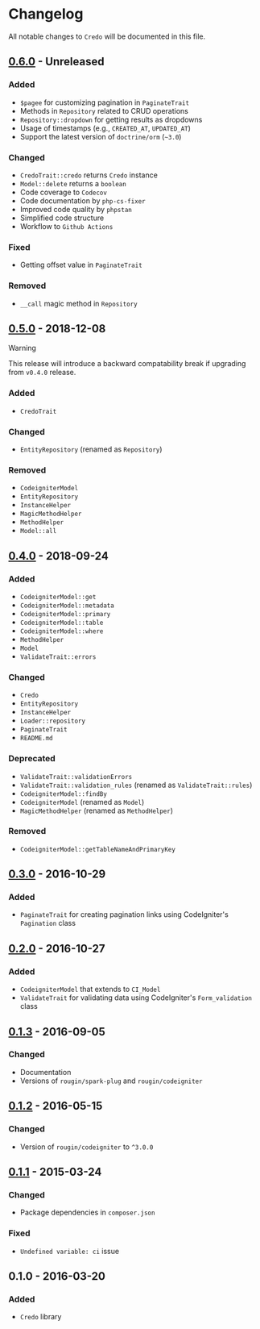 # Changelog

All notable changes to `Credo` will be documented in this file.

## [0.6.0](https://github.com/rougin/credo/compare/v0.5.0...v0.6.0) - Unreleased

### Added
- `$pagee` for customizing pagination in `PaginateTrait`
- Methods in `Repository` related to CRUD operations
- `Repository::dropdown` for getting results as dropdowns
- Usage of timestamps (e.g., `CREATED_AT`, `UPDATED_AT`)
- Support the latest version of `doctrine/orm` (`~3.0`)

### Changed
- `CredoTrait::credo` returns `Credo` instance
- `Model::delete` returns a `boolean`
- Code coverage to `Codecov`
- Code documentation by `php-cs-fixer`
- Improved code quality by `phpstan`
- Simplified code structure
- Workflow to `Github Actions`

### Fixed
- Getting offset value in `PaginateTrait`

### Removed
- `__call` magic method in `Repository`

## [0.5.0](https://github.com/rougin/credo/compare/v0.4.0...v0.5.0) - 2018-12-08

> [!WARNING]
> This release will introduce a backward compatability break if upgrading from `v0.4.0` release.

### Added
- `CredoTrait`

### Changed
- `EntityRepository` (renamed as `Repository`)

### Removed
- `CodeigniterModel`
- `EntityRepository`
- `InstanceHelper`
- `MagicMethodHelper`
- `MethodHelper`
- `Model::all`

## [0.4.0](https://github.com/rougin/credo/compare/v0.3.0...v0.4.0) - 2018-09-24

### Added
- `CodeigniterModel::get`
- `CodeigniterModel::metadata`
- `CodeigniterModel::primary`
- `CodeigniterModel::table`
- `CodeigniterModel::where`
- `MethodHelper`
- `Model`
- `ValidateTrait::errors`

### Changed
- `Credo`
- `EntityRepository`
- `InstanceHelper`
- `Loader::repository`
- `PaginateTrait`
- `README.md`

### Deprecated
- `ValidateTrait::validationErrors`
- `ValidateTrait::validation_rules` (renamed as `ValidateTrait::rules`)
- `CodeigniterModel::findBy`
- `CodeigniterModel` (renamed as `Model`)
- `MagicMethodHelper` (renamed as `MethodHelper`)

### Removed
- `CodeigniterModel::getTableNameAndPrimaryKey`

## [0.3.0](https://github.com/rougin/credo/compare/v0.2.0...v0.3.0) - 2016-10-29

### Added
- `PaginateTrait` for creating pagination links using CodeIgniter's `Pagination` class

## [0.2.0](https://github.com/rougin/credo/compare/v0.1.3...v0.2.0) - 2016-10-27

### Added
- `CodeigniterModel` that extends to `CI_Model`
- `ValidateTrait` for validating data using CodeIgniter's `Form_validation` class

## [0.1.3](https://github.com/rougin/credo/compare/v0.1.1...v0.1.3) - 2016-09-05

### Changed
- Documentation
- Versions of `rougin/spark-plug` and `rougin/codeigniter`

## [0.1.2](https://github.com/rougin/credo/compare/v0.1.1...v0.1.2) - 2016-05-15

### Changed
- Version of `rougin/codeigniter` to `^3.0.0`

## [0.1.1](https://github.com/rougin/describe/compare/v0.1.0...v0.1.1) - 2015-03-24

### Changed
- Package dependencies in `composer.json`

### Fixed
- `Undefined variable: ci` issue

## 0.1.0 - 2016-03-20

### Added
- `Credo` library